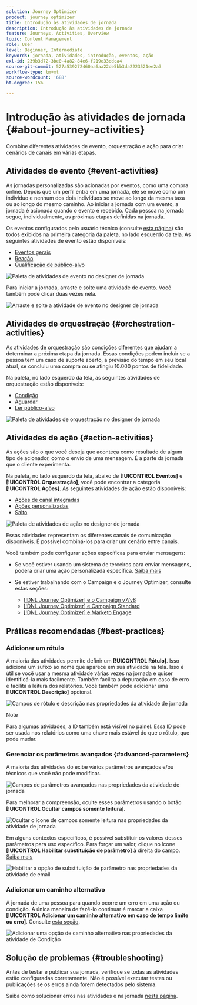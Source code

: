 ```yaml
---
solution: Journey Optimizer
product: journey optimizer
title: Introdução às atividades de jornada
description: Introdução às atividades de jornada
feature: Journeys, Activities, Overview
topic: Content Management
role: User
level: Beginner, Intermediate
keywords: jornada, atividades, introdução, eventos, ação
exl-id: 239b3d72-3be0-4a82-84e6-f219e33ddca4
source-git-commit: 527a539272460aa6aa22de5bb3da2223521ee2a3
workflow-type: tm+mt
source-wordcount: '688'
ht-degree: 15%

---
```


# Introdução às atividades de jornada {#about-journey-activities}

Combine diferentes atividades de evento, orquestração e ação para criar cenários de canais em várias etapas.

## Atividades de evento {#event-activities}

As jornadas personalizadas são acionadas por eventos, como uma compra online. Depois que um perfil entra em uma jornada, ele se move como um indivíduo e nenhum dos dois indivíduos se move ao longo da mesma taxa ou ao longo do mesmo caminho. Ao iniciar a jornada com um evento, a jornada é acionada quando o evento é recebido. Cada pessoa na jornada segue, individualmente, as próximas etapas definidas na jornada.

Os eventos configurados pelo usuário técnico (consulte [esta página](../event/about-events.md)) são todos exibidos na primeira categoria da paleta, no lado esquerdo da tela. As seguintes atividades de evento estão disponíveis:

* [Eventos gerais](../building-journeys/general-events.md)
* [Reação](../building-journeys/reaction-events.md)
* [Qualificação de público-alvo](../building-journeys/audience-qualification-events.md)

![Paleta de atividades de evento no designer de jornada](assets/journey43.png)

Para iniciar a jornada, arraste e solte uma atividade de evento. Você também pode clicar duas vezes nela.

![Arraste e solte a atividade de evento no designer de jornada](assets/journey44.png)

## Atividades de orquestração {#orchestration-activities}

As atividades de orquestração são condições diferentes que ajudam a determinar a próxima etapa da jornada. Essas condições podem incluir se a pessoa tem um caso de suporte aberto, a previsão do tempo em seu local atual, se concluiu uma compra ou se atingiu 10.000 pontos de fidelidade.

Na paleta, no lado esquerdo da tela, as seguintes atividades de orquestração estão disponíveis:

* [Condição](../building-journeys/condition-activity.md)
* [Aguardar](../building-journeys/wait-activity.md)
* [Ler público-alvo](../building-journeys/read-audience.md)

![Paleta de atividades de orquestração no designer de jornada](assets/journey49.png)

## Atividades de ação {#action-activities}

As ações são o que você deseja que aconteça como resultado de algum tipo de acionador, como o envio de uma mensagem. É a parte da jornada que o cliente experimenta.

Na paleta, no lado esquerdo da tela, abaixo de **[!UICONTROL Eventos]** e **[!UICONTROL Orquestração]**, você pode encontrar a categoria **[!UICONTROL Ações]**. As seguintes atividades de ação estão disponíveis:

* [Ações de canal integradas](../building-journeys/journeys-message.md)
* [Ações personalizadas](../building-journeys/using-custom-actions.md)
* [Salto](../building-journeys/jump.md)

![Paleta de atividades de ação no designer de jornada](assets/journey58.png)

Essas atividades representam os diferentes canais de comunicação disponíveis. É possível combiná-los para criar um cenário entre canais.

Você também pode configurar ações específicas para enviar mensagens:

* Se você estiver usando um sistema de terceiros para enviar mensagens, poderá criar uma ação personalizada específica. [Saiba mais](../action/action.md)

* Se estiver trabalhando com o Campaign e o Journey Optimizer, consulte estas seções:

   * [[!DNL Journey Optimizer] e o Campaign v7/v8](../action/acc-action.md)
   * [[!DNL Journey Optimizer] e Campaign Standard](../action/acs-action.md)
   * [[!DNL Journey Optimizer] e Marketo Engage](../action/marketo-engage.md)

## Práticas recomendadas {#best-practices}

### Adicionar um rótulo

A maioria das atividades permite definir um **[!UICONTROL Rótulo]**. Isso adiciona um sufixo ao nome que aparece em sua atividade na tela. Isso é útil se você usar a mesma atividade várias vezes na jornada e quiser identificá-la mais facilmente. Também facilita a depuração em caso de erro e facilita a leitura dos relatórios. Você também pode adicionar uma **[!UICONTROL Descrição]** opcional.

![Campos de rótulo e descrição nas propriedades da atividade de jornada](assets/journey-action-label.png)

>[!NOTE]
>
>Para algumas atividades, a ID também está visível no painel. Essa ID pode ser usada nos relatórios como uma chave mais estável do que o rótulo, que pode mudar.

### Gerenciar os parâmetros avançados {#advanced-parameters}

A maioria das atividades do exibe vários parâmetros avançados e/ou técnicos que você não pode modificar.

![Campos de parâmetros avançados nas propriedades da atividade de jornada](assets/journey-advanced-parameters.png)

Para melhorar a compreensão, oculte esses parâmetros usando o botão **[!UICONTROL Ocultar campos somente leitura]**.

![Ocultar o ícone de campos somente leitura nas propriedades da atividade de jornada](assets/journey-hide-read-only-fields.png)

Em alguns contextos específicos, é possível substituir os valores desses parâmetros para uso específico. Para forçar um valor, clique no ícone **[!UICONTROL Habilitar substituição de parâmetro]** à direita do campo. [Saiba mais](../configuration/primary-email-addresses.md#journey-parameters)

![Habilitar a opção de substituição de parâmetro nas propriedades da atividade de email](assets/journey-enable-parameter-override.png)

### Adicionar um caminho alternativo

A jornada de uma pessoa para quando ocorre um erro em uma ação ou condição. A única maneira de fazê-lo continuar é marcar a caixa **[!UICONTROL Adicionar um caminho alternativo em caso de tempo limite ou erro]**. Consulte [esta seção](../building-journeys/using-the-journey-designer.md#paths).

![Adicionar uma opção de caminho alternativo nas propriedades da atividade de Condição](assets/journey42.png)

## Solução de problemas {#troubleshooting}

Antes de testar e publicar sua jornada, verifique se todas as atividades estão configuradas corretamente. Não é possível executar testes ou publicações se os erros ainda forem detectados pelo sistema.

Saiba como solucionar erros nas atividades e na jornada [nesta página](troubleshooting.md).
